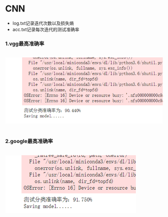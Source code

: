 # CNN

* log.txt记录迭代次数以及损失熵<br>
* acc.txt记录每次迭代的测试准确率<br>

### 1.vgg最高准确率<br>
<br>![image](https://github.com/lianzhenghust/cnn/blob/master/VGG19/best_acc.PNG)
<br>
<br>
### 2.google最高准确率<br>
<br>![image](https://github.com/lianzhenghust/cnn/blob/master/Googlenet/best_acc.PNG)
